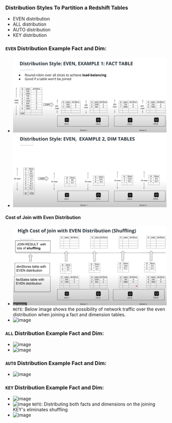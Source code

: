 ### Distribution Styles To Partition a Redshift Tables

* EVEN distribution
* ALL distribution
* AUTO distribution
* KEY distribution

### ```EVEN``` Distribution Example Fact and Dim:
  * ![image](../images/distribution_even.png)
  * ![image](../images/distribution_even1.png)

#### Cost of Join with Even Distribution 
  * ![image](../images/distribution_even2.png)
  ```NOTE```: Below image shows the possibility of network traffic over the even distribution when joining a fact and dimension tables.
  * ![image](../images/distribution_even3.png)
  
  
### ```ALL``` Distribution Example Fact and Dim:
  * ![image](../images/distribution_all.png)
  * ![image](../images/distribution_all1.png)

### ```AUTO``` Distribution Example Fact and Dim:
  * ![image](../images/distribution_auto.png)
  
### ```KEY``` Distribution Example Fact and Dim:
  * ![image](../images/distribution_key.png)
  * ![image](../images/distribution_key1.png)
  ```NOTE```: Distributing both facts and dimensions on the joining KEY's eliminates shuffling
  * ![image](../images/distribution_key2.png)

  









  
